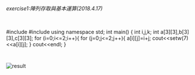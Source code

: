 ###### exercise1:陣列存取與基本運算(2018.4.17)
```

```
#include <iostream>
#include <iomanip>
using namespace std;
int main()
{
    int i,j,k;
    int a[3][3],b[3][3],c[3][3];
    for (i=0;i<=2;i++){
		for (j=0;j<=2;j++){
			a[i][j]=i+j;
			cout<<setw(7)<<a[i][j]; 
		}
		cout<<endl;
	}


```


```
![result](PIC/1.png)
